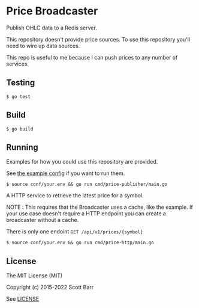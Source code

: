 # Price Broadcaster

Publish OHLC data to a Redis server.

This repository doesn't provide price sources.  To use this repository you'll need to wire up data
sources.

This repo is useful to me because I can push prices to any number of services.

## Testing

```
$ go test
```

## Build

```
$ go build
```

## Running

Examples for how you could use this repository are provided.

See [the example config](conf/example.env) if you want to run them.


```
$ source conf/your.env && go run cmd/price-publisher/main.go
```

A HTTP service to retrieve the latest price for a symbol.

NOTE : This requires that the Broadcaster uses a cache, like the example.  If your use case doesn't
require a HTTP endpoint you can create a broadcaster without a cache.

There is only one endoint `GET /api/v1/prices/{symbol}`

```
$ source conf/your.env && go run cmd/price-http/main.go
```

## License

The MIT License (MIT)

Copyright (c) 2015-2022 Scott Barr

See [LICENSE](LICENSE)
